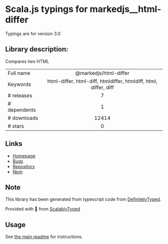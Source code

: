 
# Scala.js typings for markedjs__html-differ

Typings are for version 3.0

## Library description:
Compares two HTML

|                    |                 |
| ------------------ | :-------------: |
| Full name          | @markedjs/html-differ |
| Keywords           | html-differ, html-diff, htmldiffer, htmldiff, html, differ, diff |
| # releases         | 7 |
| # dependents       | 1 |
| # downloads        | 12414 |
| # stars            | 0 |

## Links
- [Homepage](https://github.com/markedjs/html-differ)
- [Bugs](https://github.com/markedjs/html-differ/issues)
- [Repository](https://github.com/markedjs/html-differ)
- [Npm](https://www.npmjs.com/package/%40markedjs%2Fhtml-differ)
    


## Note
This library has been generated from typescript code from [DefinitelyTyped](https://definitelytyped.org).

Provided with :purple_heart: from [ScalablyTyped](https://github.com/oyvindberg/ScalablyTyped)

## Usage
See [the main readme](../../readme.md) for instructions.


